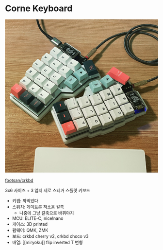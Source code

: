 # Corne Keyboard

![corne keyboard 사진](crkbd.jpeg)

[footsan/crkbd](https://github.com/foostan/crkbd)

3x6 사이즈 + 3 엄지 세로 스테거 스플릿 키보드

- 키캡: 까먹었다
- 스위치: 게이트론 저소음 갈축
  - 나중에 그냥 갈축으로 바꿔야지
- MCU: ELITE-C, nice!nano
- 케이스: 3D printed
- 펌웨어: QMK, ZMK
- 보드: crkbd cherry v2, crkbd choco v3
- 배열: [[miryoku]] flip inverted T 변형

